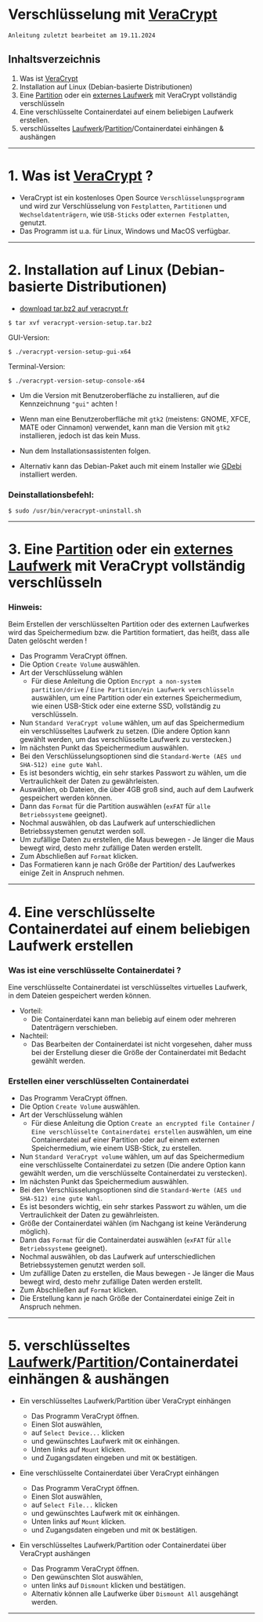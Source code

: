# Verschlüsselung mit [VeraCrypt](https://veracrypt.fr/)

`Anleitung zuletzt bearbeitet am 19.11.2024`

## Inhaltsverzeichnis
1. Was ist [VeraCrypt](https://veracrypt.fr/)
2. Installation auf Linux (Debian-basierte Distributionen)
3. Eine [Partition](https://de.wikipedia.org/wiki/Partition_(Datentr%C3%A4ger)) oder ein [externes Laufwerk](https://de.wikipedia.org/wiki/Laufwerk_(Computer)) mit VeraCrypt vollständig verschlüsseln
4. Eine verschlüsselte Containerdatei auf einem beliebigen Laufwerk erstellen.
5. verschlüsseltes [Laufwerk](https://de.wikipedia.org/wiki/Laufwerk_(Computer))/[Partition](https://de.wikipedia.org/wiki/Partition_(Datentr%C3%A4ger))/Containerdatei einhängen & aushängen


------------------------------------------------------------------------------------------------


# 1. Was ist [VeraCrypt](https://veracrypt.fr/) ?

- VeraCrypt ist ein kostenloses Open Source `Verschlüsselungsprogramm` und wird zur Verschlüsselung von `Festplatten`, `Partitionen` und `Wechseldatenträgern`, wie `USB-Sticks` oder `externen Festplatten`, genutzt.
- Das Programm ist u.a. für Linux, Windows und MacOS verfügbar.


------------------------------------------------------------------------------------------------


# 2. Installation auf Linux (Debian-basierte Distributionen)

- [download tar.bz2 auf veracrypt.fr](https://veracrypt.fr/en/Downloads.html)

```
$ tar xvf veracrypt-version-setup.tar.bz2
```
GUI-Version:
```
$ ./veracrypt-version-setup-gui-x64
```
Terminal-Version:
```
$ ./veracrypt-version-setup-console-x64
```

- Um die Version mit Benutzeroberfläche zu installieren, auf die Kennzeichnung `"gui"` achten !
- Wenn man eine Benutzeroberfläche mit `gtk2` (meistens: GNOME, XFCE, MATE oder Cinnamon) verwendet, kann man die Version mit `gtk2` installieren, jedoch ist das kein Muss.
- Nun dem Installationsassistenten folgen.


- Alternativ kann das Debian-Paket auch mit einem Installer wie [GDebi](https://packages.debian.org/de/stable/gdebi) installiert werden.


### Deinstallationsbefehl:
```
$ sudo /usr/bin/veracrypt-uninstall.sh 
```


------------------------------------------------------------------------------------------------


# 3. Eine [Partition](https://de.wikipedia.org/wiki/Partition_(Datentr%C3%A4ger)) oder ein [externes Laufwerk](https://de.wikipedia.org/wiki/Laufwerk_(Computer)) mit VeraCrypt vollständig verschlüsseln

### Hinweis:
Beim Erstellen der verschlüsselten Partition oder des externen Laufwerkes wird das Speichermedium bzw. die Partition formatiert, das heißt, dass alle Daten gelöscht werden !


- Das Programm VeraCrypt öffnen.
- Die Option `Create Volume` auswählen.
- Art der Verschlüsselung wählen
    - Für diese Anleitung die Option `Encrypt a non-system partition/drive` / `Eine Partition/ein Laufwerk verschlüsseln` auswählen, um eine Partition oder ein externes Speichermedium, wie einen USB-Stick oder eine externe SSD, vollständig zu verschlüsseln.
- Nun `Standard VeraCrypt volume` wählen, um auf das Speichermedium ein verschlüsseltes Laufwerk zu setzen. (Die andere Option kann gewählt werden, um das verschlüsselte Laufwerk zu verstecken.)
- Im nächsten Punkt das Speichermedium auswählen.
- Bei den Verschlüsselungsoptionen sind die `Standard-Werte (AES und SHA-512) eine gute Wahl`. 
- Es ist besonders wichtig, ein sehr starkes Passwort zu wählen, um die Vertraulichkeit der Daten zu gewährleisten.
- Auswählen, ob Dateien, die über 4GB groß sind, auch auf dem Laufwerk gespeichert werden können.
- Dann das `Format` für die Partition auswählen (`exFAT` für `alle Betriebssysteme` geeignet).
- Nochmal auswählen, ob das Laufwerk auf unterschiedlichen Betriebssystemen genutzt werden soll.
- Um zufällige Daten zu erstellen, die Maus bewegen - Je länger die Maus bewegt wird, desto mehr zufällige Daten werden erstellt.
- Zum Abschließen auf `Format` klicken.
- Das Formatieren kann je nach Größe der Partition/ des Laufwerkes einige Zeit in Anspruch nehmen.


------------------------------------------------------------------------------------------------


# 4. Eine verschlüsselte Containerdatei auf einem beliebigen Laufwerk erstellen

### Was ist eine verschlüsselte Containerdatei ?
Eine verschlüsselte Containerdatei ist  verschlüsseltes virtuelles Laufwerk, in dem Dateien gespeichert werden können.

- Vorteil:
    - Die Containerdatei kann man beliebig auf einem oder mehreren Datenträgern verschieben.
- Nachteil:
    - Das Bearbeiten der Containerdatei ist nicht vorgesehen, daher muss bei der Erstellung dieser die Größe der Containerdatei mit Bedacht gewählt werden.


### Erstellen einer verschlüsselten Containerdatei
- Das Programm VeraCrypt öffnen.
- Die Option `Create Volume` auswählen.
- Art der Verschlüsselung wählen
    - Für diese Anleitung die Option `Create an encrypted file Container` / `Eine verschlüsselte Containerdatei erstellen` auswählen, um eine Containerdatei auf einer Partition oder auf einem externen Speichermedium, wie einem USB-Stick, zu erstellen.
- Nun `Standard VeraCrypt volume` wählen, um auf das Speichermedium eine verschlüsselte Containerdatei zu setzen (Die andere Option kann gewählt werden, um die verschlüsselte Containerdatei zu verstecken).
- Im nächsten Punkt das Speichermedium auswählen.
- Bei den Verschlüsselungsoptionen sind die `Standard-Werte (AES und SHA-512) eine gute Wahl`. 
- Es ist besonders wichtig, ein sehr starkes Passwort zu wählen, um die Vertraulichkeit der Daten zu gewährleisten.
- Größe der Containerdatei wählen (im Nachgang ist keine Veränderung möglich).
- Dann das `Format` für die Containerdatei auswählen (`exFAT` für `alle Betriebssysteme` geeignet).
- Nochmal auswählen, ob das Laufwerk auf unterschiedlichen Betriebssystemen genutzt werden soll.
- Um zufällige Daten zu erstellen, die Maus bewegen - Je länger die Maus bewegt wird, desto mehr zufällige Daten werden erstellt.
- Zum Abschließen auf `Format` klicken.
- Die Erstellung kann je nach Größe der Containerdatei einige Zeit in Anspruch nehmen.


------------------------------------------------------------------------------------------------


# 5. verschlüsseltes [Laufwerk](https://de.wikipedia.org/wiki/Laufwerk_(Computer))/[Partition](https://de.wikipedia.org/wiki/Partition_(Datentr%C3%A4ger))/Containerdatei einhängen & aushängen

- Ein verschlüsseltes Laufwerk/Partition über VeraCrypt einhängen
    - Das Programm VeraCrypt öffnen.
    - Einen Slot auswählen,
    - auf `Select Device...` klicken
    - und gewünschtes Laufwerk mit `OK` einhängen.
    - Unten links auf `Mount` klicken.
    - und Zugangsdaten eingeben und mit `OK` bestätigen.


- Eine verschlüsselte Containerdatei über VeraCrypt einhängen
    - Das Programm VeraCrypt öffnen.
    - Einen Slot auswählen,
    - auf `Select File...` klicken
    - und gewünschtes Laufwerk mit `OK` einhängen.
    - Unten links auf `Mount` klicken.
    - und Zugangsdaten eingeben und mit `OK` bestätigen.


- Ein verschlüsseltes Laufwerk/Partition oder Containerdatei über VeraCrypt aushängen
    - Das Programm VeraCrypt öffnen.
    - Den gewünschten Slot auswählen,
    - unten links auf `Dismount` klicken und bestätigen.
    - Alternativ können alle Laufwerke über `Dismount All` ausgehängt werden.


------------------------------------------------------------------------------------------------

